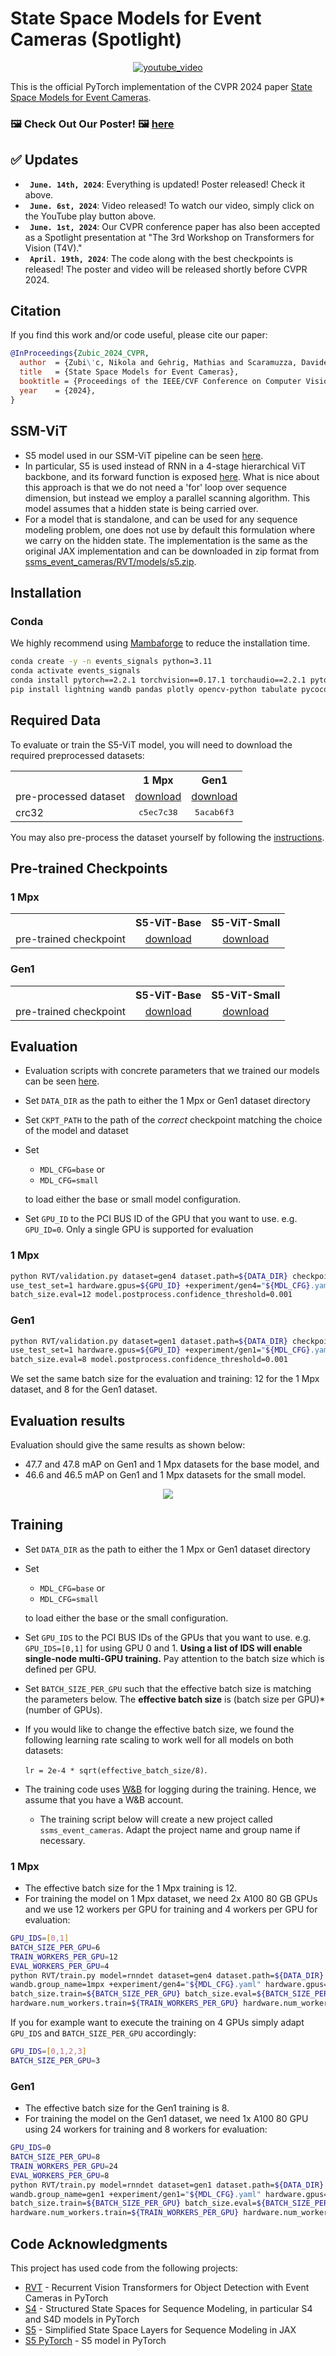 # State Space Models for Event Cameras (Spotlight)
<p align="center">
 <a href="https://www.youtube.com/watch?v=WRZZJn6Me9M">
  <img src="https://github.com/uzh-rpg/ssms_event_cameras/blob/master/scripts/zubic_cvpr2024_youtube.png" alt="youtube_video"/>
 </a>
</p>

This is the official PyTorch implementation of the CVPR 2024 paper [State Space Models for Event Cameras](https://arxiv.org/abs/2402.15584).

### 🖼️ Check Out Our Poster! 🖼️ [here](https://download.ifi.uzh.ch/rpg/CVPR24_Zubic/Zubic_CVPR24_poster.pdf)

## :white_check_mark: Updates
* **` June. 14th, 2024`**: Everything is updated! Poster released! Check it above.
* **` June. 6st, 2024`**: Video released! To watch our video, simply click on the YouTube play button above.
* **` June. 1st, 2024`**: Our CVPR conference paper has also been accepted as a Spotlight presentation at "The 3rd Workshop on Transformers for Vision (T4V)."
* **` April. 19th, 2024`**: The code along with the best checkpoints is released! The poster and video will be released shortly before CVPR 2024.

## Citation
If you find this work and/or code useful, please cite our paper:

```bibtex
@InProceedings{Zubic_2024_CVPR,
  author  = {Zubi\'c, Nikola and Gehrig, Mathias and Scaramuzza, Davide},
  title   = {State Space Models for Event Cameras},
  booktitle = {Proceedings of the IEEE/CVF Conference on Computer Vision and Pattern Recognition (CVPR)},
  year    = {2024},
}
```

## SSM-ViT
- S5 model used in our SSM-ViT pipeline can be seen [here](https://github.com/uzh-rpg/ssms_event_cameras/tree/master/RVT/models/layers/s5).
- In particular, S5 is used instead of RNN in a 4-stage hierarchical ViT backbone, and its forward function is exposed [here](https://github.com/uzh-rpg/ssms_event_cameras/blob/master/RVT/models/detection/recurrent_backbone/maxvit_rnn.py#L245). What is nice about this approach is that we do not need a 'for' loop over sequence dimension, but instead we employ a parallel scanning algorithm. This model assumes that a hidden state is being carried over.
- For a model that is standalone, and can be used for any sequence modeling problem, one does not use by default this formulation where we carry on the hidden state. The implementation is the same as the original JAX implementation and can be downloaded in zip format from [ssms_event_cameras/RVT/models/s5.zip](https://github.com/uzh-rpg/ssms_event_cameras/raw/master/RVT/models/s5.zip).

## Installation
### Conda
We highly recommend using [Mambaforge](https://github.com/conda-forge/miniforge#mambaforge) to reduce the installation time.
```Bash
conda create -y -n events_signals python=3.11
conda activate events_signals
conda install pytorch==2.2.1 torchvision==0.17.1 torchaudio==2.2.1 pytorch-cuda=11.8 -c pytorch -c nvidia
pip install lightning wandb pandas plotly opencv-python tabulate pycocotools bbox-visualizer StrEnum hydra-core einops torchdata tqdm numba h5py hdf5plugin lovely-tensors tensorboardX pykeops scikit-learn          
```

## Required Data
To evaluate or train the S5-ViT model, you will need to download the required preprocessed datasets:

<table><tbody>
<th valign="bottom"></th>
<th valign="bottom">1 Mpx</th>
<th valign="bottom">Gen1</th>
<tr><td align="left">pre-processed dataset</td>
<td align="center"><a href="https://download.ifi.uzh.ch/rpg/RVT/datasets/preprocessed/gen4.tar">download</a></td>
<td align="center"><a href="https://download.ifi.uzh.ch/rpg/RVT/datasets/preprocessed/gen1.tar">download</a></td>
</tr>
<tr><td align="left">crc32</td>
<td align="center"><tt>c5ec7c38</tt></td>
<td align="center"><tt>5acab6f3</tt></td>
</tr>
</tbody></table>

You may also pre-process the dataset yourself by following the [instructions](RVT/scripts/genx/README.md).

## Pre-trained Checkpoints
### 1 Mpx
<table><tbody>
<th valign="bottom"></th>
<th valign="bottom">S5-ViT-Base</th>
<th valign="bottom">S5-ViT-Small</th>
<tr><td align="left">pre-trained checkpoint</td>
<td align="center"><a href="https://download.ifi.uzh.ch/rpg/CVPR24_Zubic/gen4_base.ckpt">download</a></td>
<td align="center"><a href="https://download.ifi.uzh.ch/rpg/CVPR24_Zubic/gen4_small.ckpt">download</a></td>
</tr>
</tbody></table>

### Gen1
<table><tbody>
<th valign="bottom"></th>
<th valign="bottom">S5-ViT-Base</th>
<th valign="bottom">S5-ViT-Small</th>
<tr><td align="left">pre-trained checkpoint</td>
<td align="center"><a href="https://download.ifi.uzh.ch/rpg/CVPR24_Zubic/gen1_base.ckpt">download</a></td>
<td align="center"><a href="https://download.ifi.uzh.ch/rpg/CVPR24_Zubic/gen1_small.ckpt">download</a></td>
</tr>
</tbody></table>

## Evaluation
- Evaluation scripts with concrete parameters that we trained our models can be seen [here](https://github.com/uzh-rpg/ssms_event_cameras/tree/master/scripts).
- Set `DATA_DIR` as the path to either the 1 Mpx or Gen1 dataset directory
- Set `CKPT_PATH` to the path of the *correct* checkpoint matching the choice of the model and dataset
- Set
  - `MDL_CFG=base` or
  - `MDL_CFG=small`
      
  to load either the base or small model configuration.
- Set `GPU_ID` to the PCI BUS ID of the GPU that you want to use. e.g. `GPU_ID=0`.
  Only a single GPU is supported for evaluation
### 1 Mpx
```Bash
python RVT/validation.py dataset=gen4 dataset.path=${DATA_DIR} checkpoint=${CKPT_PATH} \
use_test_set=1 hardware.gpus=${GPU_ID} +experiment/gen4="${MDL_CFG}.yaml" \
batch_size.eval=12 model.postprocess.confidence_threshold=0.001
```
### Gen1
```Bash
python RVT/validation.py dataset=gen1 dataset.path=${DATA_DIR} checkpoint=${CKPT_PATH} \
use_test_set=1 hardware.gpus=${GPU_ID} +experiment/gen1="${MDL_CFG}.yaml" \
batch_size.eval=8 model.postprocess.confidence_threshold=0.001
```
We set the same batch size for the evaluation and training: 12 for the 1 Mpx dataset, and 8 for the Gen1 dataset.

## Evaluation results
Evaluation should give the same results as shown below:
- 47.7 and 47.8 mAP on Gen1 and 1 Mpx datasets for the base model, and
- 46.6 and 46.5 mAP on Gen1 and 1 Mpx datasets for the small model.
<p align="center">
  <img src="https://github.com/uzh-rpg/ssms_event_cameras/blob/master/scripts/checkpoints.png">
</p>

## Training
- Set `DATA_DIR` as the path to either the 1 Mpx or Gen1 dataset directory
- Set
    - `MDL_CFG=base` or
    - `MDL_CFG=small`
  
  to load either the base or the small configuration.
- Set `GPU_IDS` to the PCI BUS IDs of the GPUs that you want to use. e.g. `GPU_IDS=[0,1]` for using GPU 0 and 1.
  **Using a list of IDS will enable single-node multi-GPU training.**
  Pay attention to the batch size which is defined per GPU.
- Set `BATCH_SIZE_PER_GPU` such that the effective batch size is matching the parameters below.
  The **effective batch size** is (batch size per GPU)*(number of GPUs).
- If you would like to change the effective batch size, we found the following learning rate scaling to work well for 
all models on both datasets:
  
  `lr = 2e-4 * sqrt(effective_batch_size/8)`.
- The training code uses [W&B](https://wandb.ai/) for logging during the training.
Hence, we assume that you have a W&B account. 
  - The training script below will create a new project called `ssms_event_cameras`. Adapt the project name and group name if necessary.
 
### 1 Mpx
- The effective batch size for the 1 Mpx training is 12.
- For training the model on 1 Mpx dataset, we need 2x A100 80 GB GPUs and we use 12 workers per GPU for training and 4 workers per GPU for evaluation:
```Bash
GPU_IDS=[0,1]
BATCH_SIZE_PER_GPU=6
TRAIN_WORKERS_PER_GPU=12
EVAL_WORKERS_PER_GPU=4
python RVT/train.py model=rnndet dataset=gen4 dataset.path=${DATA_DIR} wandb.project_name=ssms_event_cameras \
wandb.group_name=1mpx +experiment/gen4="${MDL_CFG}.yaml" hardware.gpus=${GPU_IDS} \
batch_size.train=${BATCH_SIZE_PER_GPU} batch_size.eval=${BATCH_SIZE_PER_GPU} \
hardware.num_workers.train=${TRAIN_WORKERS_PER_GPU} hardware.num_workers.eval=${EVAL_WORKERS_PER_GPU}
```
If you for example want to execute the training on 4 GPUs simply adapt `GPU_IDS` and `BATCH_SIZE_PER_GPU` accordingly:
```Bash
GPU_IDS=[0,1,2,3]
BATCH_SIZE_PER_GPU=3
```
### Gen1
- The effective batch size for the Gen1 training is 8.
- For training the model on the Gen1 dataset, we need 1x A100 80 GPU using 24 workers for training and 8 workers for evaluation:
```Bash
GPU_IDS=0
BATCH_SIZE_PER_GPU=8
TRAIN_WORKERS_PER_GPU=24
EVAL_WORKERS_PER_GPU=8
python RVT/train.py model=rnndet dataset=gen1 dataset.path=${DATA_DIR} wandb.project_name=ssms_event_cameras \
wandb.group_name=gen1 +experiment/gen1="${MDL_CFG}.yaml" hardware.gpus=${GPU_IDS} \
batch_size.train=${BATCH_SIZE_PER_GPU} batch_size.eval=${BATCH_SIZE_PER_GPU} \
hardware.num_workers.train=${TRAIN_WORKERS_PER_GPU} hardware.num_workers.eval=${EVAL_WORKERS_PER_GPU}
```

## Code Acknowledgments
This project has used code from the following projects:
- [RVT](https://github.com/uzh-rpg/RVT) - Recurrent Vision Transformers for Object Detection with Event Cameras in PyTorch
- [S4](https://github.com/state-spaces/s4) - Structured State Spaces for Sequence Modeling, in particular S4 and S4D models in PyTorch
- [S5](https://github.com/lindermanlab/S5) - Simplified State Space Layers for Sequence Modeling in JAX
- [S5 PyTorch](https://github.com/i404788/s5-pytorch) - S5 model in PyTorch
